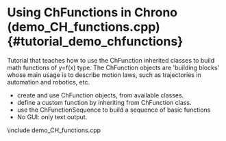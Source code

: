 Using ChFunctions in Chrono (demo_CH_functions.cpp) {#tutorial_demo_chfunctions}
==========================

Tutorial that teaches how to use the ChFunction inherited classes to build math functions of y=f(x) type. The ChFunction objects are 'building blocks' whose main usage is to describe motion laws, such as trajectories in automation and robotics, etc.

- create and use ChFunction objects, from available classes.
- define a custom function by inheriting from ChFunction class.
- use the ChFunctionSequence to build a sequence of basic functions
- No GUI: only text output.

	
\include demo_CH_functions.cpp
